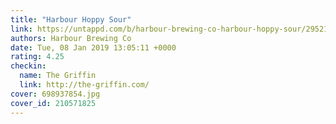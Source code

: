 ```yaml
---
title: "Harbour Hoppy Sour"
link: https://untappd.com/b/harbour-brewing-co-harbour-hoppy-sour/2952160
authors: Harbour Brewing Co
date: Tue, 08 Jan 2019 13:05:11 +0000
rating: 4.25
checkin:
  name: The Griffin
  link: http://the-griffin.com/
cover: 698937854.jpg
cover_id: 210571825
---
```

